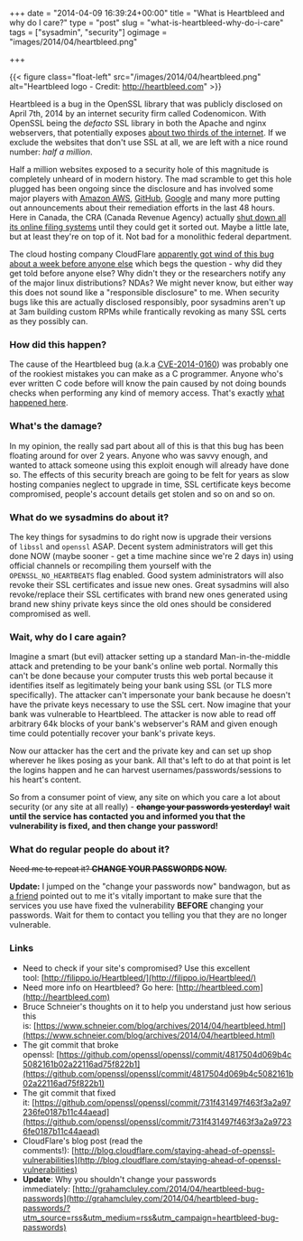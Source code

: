 +++
date = "2014-04-09 16:39:24+00:00"
title = "What is Heartbleed and why do I care?"
type = "post"
slug = "what-is-heartbleed-why-do-i-care"
tags = ["sysadmin", "security"]
ogimage = "images/2014/04/heartbleed.png"

+++

{{< figure class="float-left" src="/images/2014/04/heartbleed.png" alt="Heartbleed logo - Credit: http://heartbleed.com" >}}

Heartbleed is a bug in the OpenSSL library that was publicly disclosed on April 7th, 2014 by an internet security firm called Codenomicon. With OpenSSL being the _defacto_ SSL library in both the Apache and nginx webservers, that potentially exposes [about two thirds of the internet](http://news.netcraft.com/archives/2014/04/08/half-a-million-widely-trusted-websites-vulnerable-to-heartbleed-bug.html). If we exclude the websites that don't use SSL at all, we are left with a nice round number: _half a million_.
<!--more-->
Half a million websites exposed to a security hole of this magnitude is completely unheard of in modern history. The mad scramble to get this hole plugged has been ongoing since the disclosure and has involved some major players with [Amazon AWS](http://http://aws.amazon.com/security/security-bulletins/aws-services-updated-to-address-openssl-vulnerability/), [GitHub](https://github.com/blog/1818-security-heartbleed-vulnerability), [Google](http://googleonlinesecurity.blogspot.ca/2014/04/google-services-updated-to-address.html) and many more putting out announcements about their remediation efforts in the last 48 hours. Here in Canada, the CRA (Canada Revenue Agency) actually [shut down all its online filing systems](http://www.thestar.com/business/2014/04/09/canada_revenue_agency_shuts_down_online_services_over_security_fears.html) until they could get it sorted out. Maybe a little late, but at least they're on top of it. Not bad for a monolithic federal department.

The cloud hosting company CloudFlare [apparently got wind of this bug about a week before anyone else](http://blog.cloudflare.com/staying-ahead-of-openssl-vulnerabilities) which begs the question - why did they get told before anyone else? Why didn't they or the researchers notify any of the major linux distributions? NDAs? We might never know, but either way this does not sound like a "responsible disclosure" to me. When security bugs like this are actually disclosed responsibly, poor sysadmins aren't up at 3am building custom RPMs while frantically revoking as many SSL certs as they possibly can.

### How did this happen?

The cause of the Heartbleed bug (a.k.a [CVE-2014-0160](http://cve.mitre.org/cgi-bin/cvename.cgi?name=cve-2014-0160)) was probably one of the rookiest mistakes you can make as a C programmer. Anyone who's ever written C code before will know the pain caused by not doing bounds checks when performing any kind of memory access. That's exactly [what happened here](https://github.com/openssl/openssl/commit/4817504d069b4c5082161b02a22116ad75f822b1).

### What's the damage?

In my opinion, the really sad part about all of this is that this bug has been floating around for over 2 years. Anyone who was savvy enough, and wanted to attack someone using this exploit enough will already have done so. The effects of this security breach are going to be felt for years as slow hosting companies neglect to upgrade in time, SSL certificate keys become compromised, people's account details get stolen and so on and so on.

### What do we sysadmins do about it?

The key things for sysadmins to do right now is upgrade their versions of `libssl` and `openssl` ASAP. Decent system administrators will get this done NOW (maybe sooner - get a time machine since we're 2 days in) using official channels or recompiling them yourself with the `OPENSSL_NO_HEARTBEATS` flag enabled. Good system administrators will also revoke their SSL certificates and issue new ones. Great sysadmins will also revoke/replace their SSL certificates with brand new ones generated using brand new shiny private keys since the old ones should be considered compromised as well.

### Wait, why do I care again?

Imagine a smart (but evil) attacker setting up a standard Man-in-the-middle attack and pretending to be your bank's online web portal. Normally this can't be done because your computer trusts this web portal because it identifies itself as legitimately being your bank using SSL (or TLS more specifically). The attacker can't impersonate your bank because he doesn't have the private keys necessary to use the SSL cert. Now imagine that your bank was vulnerable to Heartbleed. The attacker is now able to read off arbitrary 64k blocks of your bank's webserver's RAM and given enough time could potentially recover your bank's private keys.

Now our attacker has the cert and the private key and can set up shop wherever he likes posing as your bank. All that's left to do at that point is let the logins happen and he can harvest usernames/passwords/sessions to his heart's content.

So from a consumer point of view, any site on which you care a lot about security (or any site at all really) - **<del>change your passwords yesterday!</del> wait until the service has contacted you and informed you that the vulnerability is fixed, and then change your password!**

### What do regular people do about it?

<del>Need me to repeat it? **CHANGE YOUR PASSWORDS NOW.**</del>

**Update:** I jumped on the "change your passwords now" bandwagon, but as [a friend](http://attie.co.uk) pointed out to me it's vitally important to make sure that the services you use have fixed the vulnerability **BEFORE** changing your passwords. Wait for them to contact you telling you that they are no longer vulnerable.

### Links
	
* Need to check if your site's compromised? Use this excellent tool: [http://filippo.io/Heartbleed/](http://filippo.io/Heartbleed/)
* Need more info on Heartbleed? Go here: [http://heartbleed.com](http://heartbleed.com)
* Bruce Schneier's thoughts on it to help you understand just how serious this is: [https://www.schneier.com/blog/archives/2014/04/heartbleed.html](https://www.schneier.com/blog/archives/2014/04/heartbleed.html)
* The git commit that broke openssl: [https://github.com/openssl/openssl/commit/4817504d069b4c5082161b02a22116ad75f822b1](https://github.com/openssl/openssl/commit/4817504d069b4c5082161b02a22116ad75f822b1)
* The git commit that fixed it: [https://github.com/openssl/openssl/commit/731f431497f463f3a2a97236fe0187b11c44aead](https://github.com/openssl/openssl/commit/731f431497f463f3a2a97236fe0187b11c44aead)
* CloudFlare's blog post (read the comments!): [http://blog.cloudflare.com/staying-ahead-of-openssl-vulnerabilities](http://blog.cloudflare.com/staying-ahead-of-openssl-vulnerabilities)
* **Update**: Why you shouldn't change your passwords immediately: [http://grahamcluley.com/2014/04/heartbleed-bug-passwords](http://grahamcluley.com/2014/04/heartbleed-bug-passwords/?utm_source=rss&utm_medium=rss&utm_campaign=heartbleed-bug-passwords)
